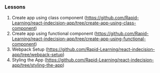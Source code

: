 ### Lessons
1. Create app using class component (https://github.com/Rapid-Learning/react-indecision-app/tree/create-app-using-class-component)
2. Create app using functional component (https://github.com/Rapid-Learning/react-indecision-app/tree/create-app-using-functional-component)
3. Webpack Setup (https://github.com/Rapid-Learning/react-indecision-app/tree/webpack-setup)
4. Styling the App (https://github.com/Rapid-Learning/react-indecision-app/tree/styling-the-app)
